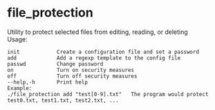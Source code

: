 # file_protection
Utility to protect selected files from editing, reading, or deleting<br>Usage:
```
init            Create a configuration file and set a password
add             Add a regexp template to the config file
passwd          Change password
on              Turn on security measures
off             Turn off security measures
--help,-h       Print help
Example:
./file_protection add "test[0-9].txt"   The program would protect test0.txt, test1.txt, test2.txt, ...
```
